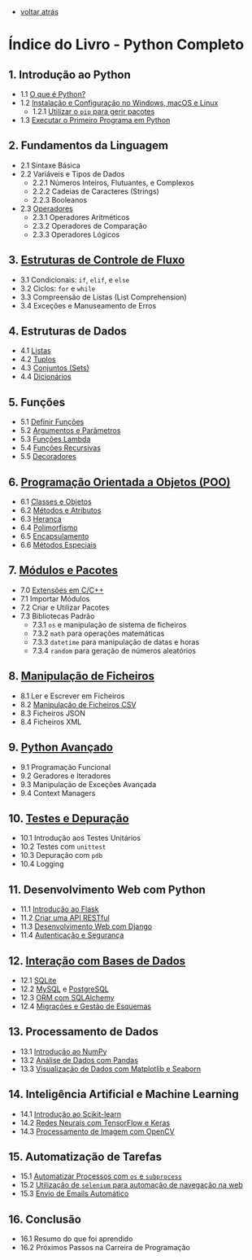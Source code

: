 - [voltar atrás](https://github.com/0joseDark/my-python-book/blob/main/README.md)
# Índice do Livro - Python Completo

## 1. Introdução ao Python
- 1.1 [O que é Python?](https://github.com/0joseDark/my-python-book/blob/main/python.md)
- 1.2 [Instalação e Configuração no Windows, macOS e Linux](https://github.com/0joseDark/my-python-book/blob/main/instalacao-configuracao-Python.md)
  - 1.2.1 [Utilizar o `pip` para gerir pacotes](https://github.com/0joseDark/my-python-book/blob/main/pip.md)
- 1.3 [Executar o Primeiro Programa em Python](https://github.com/0joseDark/my-python-book/blob/main/primeiro-programa.md)

## 2. Fundamentos da Linguagem
- 2.1 Sintaxe Básica
- 2.2 Variáveis e Tipos de Dados
  - 2.2.1 Números Inteiros, Flutuantes, e Complexos
  - 2.2.2 Cadeias de Caracteres (Strings)
  - 2.2.3 Booleanos
- 2.3 [Operadores](https://github.com/0joseDark/my-python-book/blob/main/Operadores.md)
  - 2.3.1 Operadores Aritméticos
  - 2.3.2 Operadores de Comparação
  - 2.3.3 Operadores Lógicos

## 3. [Estruturas de Controle de Fluxo](https://github.com/0joseDark/my-python-book/blob/main/Fluxo.md)
- 3.1 Condicionais: `if`, `elif`, e `else`
- 3.2 Ciclos: `for` e `while`
- 3.3 Compreensão de Listas (List Comprehension)
- 3.4 Exceções e Manuseamento de Erros

## 4. Estruturas de Dados
- 4.1 [Listas](https://github.com/0joseDark/my-python-book/blob/main/listas.md)
- 4.2 [Tuplos](https://github.com/0joseDark/my-python-book/blob/main/tupla.md)
- 4.3 [Conjuntos (Sets)](https://github.com/0joseDark/my-python-book/blob/main/conjuntos.md)
- 4.4 [Dicionários](https://github.com/0joseDark/my-python-book/blob/main/dicion%C3%A1rio.md)

## 5. Funções
- 5.1 [Definir Funções](https://github.com/0joseDark/my-python-book/blob/main/fun%C3%A7%C3%B5es.md)
- 5.2 [Argumentos e Parâmetros](https://github.com/0joseDark/my-python-book/blob/main/Par%C3%A2metros-Argumentos.md)
- 5.3 [Funções Lambda](https://github.com/0joseDark/my-python-book/blob/main/Fun%C3%A7%C3%A3o-Lambda.md)
- 5.4 [Funções Recursivas](https://github.com/0joseDark/my-python-book/blob/main/Fun%C3%A7%C3%B5es-Recursivas.md)
- 5.5 [Decoradores](https://github.com/0joseDark/my-python-book/blob/main/decoradores.md)

## 6. [Programação Orientada a Objetos (POO)](https://github.com/0joseDark/my-python-book/blob/main/POO.md)
- 6.1 [Classes e Objetos](https://github.com/0joseDark/my-python-book/blob/main/objetos-classe.md)
- 6.2 [Métodos e Atributos](https://github.com/0joseDark/my-python-book/blob/main/M%C3%A9todos-Atributos.md)
- 6.3 [Herança](https://github.com/0joseDark/my-python-book/blob/main/Heran%C3%A7a.md)
- 6.4 [Polimorfismo](https://github.com/0joseDark/my-python-book/blob/main/polimorfismo.md)
- 6.5 [Encapsulamento](https://github.com/0joseDark/my-python-book/blob/main/Encapsulamento.md)
- 6.6 [Métodos Especiais](https://github.com/0joseDark/my-python-book/blob/main/m%C3%A9todos-especiais.md)

## 7. [Módulos e Pacotes](https://github.com/0joseDark/my-python-book/blob/main/modulos-pacotes.md)
- 7.0 [Extensões em C/C++](https://github.com/0joseDark/my-python-book/blob/main/Extensoes-C.md)
- 7.1 Importar Módulos
- 7.2 Criar e Utilizar Pacotes
- 7.3 Bibliotecas Padrão
  - 7.3.1 `os` e manipulação de sistema de ficheiros
  - 7.3.2 `math` para operações matemáticas
  - 7.3.3 `datetime` para manipulação de datas e horas
  - 7.3.4 `random` para geração de números aleatórios

## 8. [Manipulação de Ficheiros](https://github.com/0joseDark/my-python-book/blob/main/index-ficheiros.md)
- 8.1 Ler e Escrever em Ficheiros
- 8.2 [Manipulação de Ficheiros CSV](https://github.com/0joseDark/my-python-book/blob/main/ficheiros-CSV.md)
- 8.3 Ficheiros JSON
- 8.4 Ficheiros XML

## 9. [Python Avançado](https://github.com/0joseDark/my-python-book/blob/main/topicos-avancados.md)
- 9.1 Programação Funcional
- 9.2 Geradores e Iteradores
- 9.3 Manipulação de Exceções Avançada
- 9.4 Context Managers

## 10. [Testes e Depuração](https://github.com/0joseDark/my-python-book/blob/main/testes-depuracao.md)
- 10.1 Introdução aos Testes Unitários
- 10.2 Testes com `unittest`
- 10.3 Depuração com `pdb`
- 10.4 Logging

## 11. Desenvolvimento Web com Python
- 11.1 [Introdução ao Flask](https://github.com/0joseDark/my-python-book/blob/main/flask.md)
- 11.2 [Criar uma API RESTful](https://github.com/0joseDark/my-python-book/blob/main/API-RESTful.md)
- 11.3 [Desenvolvimento Web com Django](https://github.com/0joseDark/my-python-book/blob/main/Django.md)
- 11.4 [Autenticação e Segurança](https://github.com/0joseDark/my-python-book/blob/main/seguranca.md)

## 12. [Interação com Bases de Dados](https://github.com/0joseDark/my-python-book/blob/main/base-dados.md)
- 12.1 [SQLite](https://github.com/0joseDark/my-python-book/blob/main/SQLite.md)
- 12.2 [MySQL](https://github.com/0joseDark/my-python-book/blob/main/MySQL.md) e [PostgreSQL](https://github.com/0joseDark/my-python-book/blob/main/PostgreSQL.md)
- 12.3 [ORM com SQLAlchemy](https://github.com/0joseDark/my-python-book/blob/main/SQLAlchemy.md)
- 12.4 [Migrações e Gestão de Esquemas](https://github.com/0joseDark/my-python-book/blob/main/Migracao.md)

## 13. Processamento de Dados
- 13.1 [Introdução ao NumPy](https://github.com/0joseDark/my-python-book/blob/main/NumPy.md)
- 13.2 [Análise de Dados com Pandas](https://github.com/0joseDark/my-python-book/blob/main/Pandas.md)
- 13.3 [Visualização de Dados com Matplotlib e Seaborn](https://github.com/0joseDark/my-python-book/blob/main/visualizacao-dados.md)

## 14. Inteligência Artificial e Machine Learning
- 14.1 [Introdução ao Scikit-learn](https://github.com/0joseDark/my-python-book/blob/main/Scikit-learn.md)
- 14.2 [Redes Neurais com TensorFlow e Keras](https://github.com/0joseDark/my-python-book/blob/main/TensorFlow-Keras.md)
- 14.3 [Processamento de Imagem com OpenCV](https://github.com/0joseDark/my-python-book/blob/main/OpenCV.md)

## 15. Automatização de Tarefas
- 15.1 [Automatizar Processos com `os` e `subprocess`](https://github.com/0joseDark/my-python-book/blob/main/automatizar-tarefas.md)
- 15.2 [Utilização de `selenium` para automação de navegação na web](https://github.com/0joseDark/my-python-book/blob/main/Selenium.md)
- 15.3 [Envio de Emails Automático](https://github.com/0joseDark/my-python-book/blob/main/envio-autom%C3%A1tico-emails.md)

## 16. Conclusão
- 16.1 Resumo do que foi aprendido
- 16.2 Próximos Passos na Carreira de Programação
